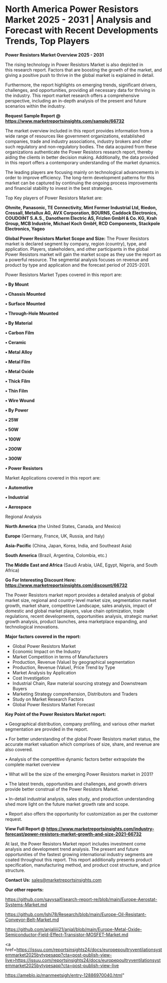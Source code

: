 # North America Power Resistors Market 2025 - 2031 | Analysis and Forecast with Recent Developments Trends, Top Players

<Strong> Power Resistors Market Overview 2025 - 2031</strong>

The rising technology in Power Resistors Market is also depicted in this research report. Factors that are boosting the growth of the market, and giving a positive push to thrive in the global market is explained in detail.

Furthermore, the report highlights on emerging trends, significant drivers, challenges, and opportunities, providing all necessary data for thriving in the industry. This report market research offers a comprehensive perspective, including an in-depth analysis of the present and future scenarios within the industry.

<strong>Request Sample Report @ <a href=https://www.marketreportsinsights.com/sample/66732>https://www.marketreportsinsights.com/sample/66732</a></strong>

The market overview included in this report provides information from a wide range of resources like government organizations, established companies, trade and industry associations, industry brokers and other such regulatory and non-regulatory bodies. The data acquired from these organizations authenticate the Power Resistors research report, thereby aiding the clients in better decision making. Additionally, the data provided in this report offers a contemporary understanding of the market dynamics.

The leading players are focusing mainly on technological advancements in order to improve efficiency. The long-term development patterns for this market can be captured by continuing the ongoing process improvements and financial stability to invest in the best strategies.

Top Key players of Power Resistors Market are:

<strong>Ohmite, Panasonic, TE Connectivity, Mint Former Industrial Ltd, Riedon, Cressall, Metallux AG, AVX Corporation, BOURNS, Caddock Electronics, COUDOINT S.A.S., Danotherm Electric AS, Frizlen GmbH & Co. KG, Krah Group, MCB Industrie, Michael Koch GmbH, RCD Components, Stackpole Electronics, Yageo</strong>

<strong><b>Global Power Resistors Market Scope and Size:</b></strong>
The Power Resistors market is declared segment by company, region (country), type, and application. Players, stakeholders, and other participants in the global Power Resistors market will gain the market scope as they use the report as a powerful resource. The segmental analysis focuses on revenue and product by type and application and the forecast period of 2025-2031.

Power Resistors Market Types covered in this report are:

<strong>• By Mount

• Chassis Mounted

• Surface Mounted

• Through-Hole Mounted

• By Material

• Carbon Film

• Ceramic

• Metal Alloy

• Metal Film

• Metal Oxide

• Thick Film

• Thin Film

• Wire Wound

• By Power

• 25W

• 50W

• 100W

• 200W

• 300W

• Power Resistors</strong>

Market Applications covered in this report are:

<strong>• Automotive

• Industrial

• Aerospace</strong> 

Regional Analysis

<strong>North America</strong> (the United States, Canada, and Mexico)

<strong>Europe</strong> (Germany, France, UK, Russia, and Italy)

<strong>Asia-Pacific</strong> (China, Japan, Korea, India, and Southeast Asia)

<strong>South America</strong> (Brazil, Argentina, Colombia, etc.)

<strong>The Middle East and Africa</strong> (Saudi Arabia, UAE, Egypt, Nigeria, and South Africa)

<strong>Go For Interesting Discount Here: <a href=https://www.marketreportsinsights.com/discount/66732>https://www.marketreportsinsights.com/discount/66732</a></strong>

The Power Resistors market report provides a detailed analysis of global market size, regional and country-level market size, segmentation market growth, market share, competitive Landscape, sales analysis, impact of domestic and global market players, value chain optimization, trade regulations, recent developments, opportunities analysis, strategic market growth analysis, product launches, area marketplace expanding, and technological innovations.

<strong><b>Major factors covered in the report:</b></strong>
<ul>
  <li>Global Power Resistors Market </li>
  <li>Economic Impact on the Industry</li>
  <li>Market Competition in terms of Manufacturers</li>
  <li>Production, Revenue (Value) by geographical segmentation</li>
  <li>Production, Revenue (Value), Price Trend by Type</li>
  <li>Market Analysis by Application</li>
  <li>Cost Investigation</li>
  <li>Industrial Chain, Raw material sourcing strategy and Downstream Buyers</li>
  <li>Marketing Strategy comprehension, Distributors and Traders</li>
  <li>Study on Market Research Factors</li>
  <li>Global Power Resistors Market Forecast</li>
</ul>

<strong><b>Key Point of the Power Resistors Market report:</b></strong>

• Geographical distribution, company profiling, and various other market segmentation are provided in the report.

• For better understanding of the global Power Resistors market status, the accurate market valuation which comprises of size, share, and revenue are also covered.

• Analysis of the competitive dynamic factors better extrapolate the complete market overview

• What will be the size of the emerging Power Resistors market in 2031?

• The latest trends, opportunities and challenges, and growth drivers provide better construal of the Power Resistors Market.

• In-detail industrial analysis, sales study, and production understanding shed more light on the future market growth rate and scope.

• Report also offers the opportunity for customization as per the customer request.

<strong><b>View Full Report @ <a href=https://www.marketreportsinsights.com/industry-forecast/power-resistors-market-growth-and-size-2021-66732>https://www.marketreportsinsights.com/industry-forecast/power-resistors-market-growth-and-size-2021-66732</a></b></strong>


At last, the Power Resistors Market report includes investment come analysis and development trend analysis. The present and future opportunities of the fastest growing international industry segments are coated throughout this report. This report additionally presents product specification, manufacturing method, and product cost structure, and price structure.

<strong>Contact Us:</strong>
sales@marketreportsinsights.com

<strong>Our other reports:</strong>

<a href=https://github.com/sayysaif/search-report-re/blob/main/Europe-Aerostat-Systems-Market.md>https://github.com/sayysaif/search-report-re/blob/main/Europe-Aerostat-Systems-Market.md</a>

<a href=https://github.com/Ishi78/Research/blob/main/Europe-Oil-Resistant-Conveyor-Belt-Market.md>https://github.com/Ishi78/Research/blob/main/Europe-Oil-Resistant-Conveyor-Belt-Market.md</a>

<a href=https://github.com/anjaliiii21/anjal/blob/main/Europe-Metal-Oxide-Semiconductor-Field-Effect-Transistor-MOSFET-Market.md>https://github.com/anjaliiii21/anjal/blob/main/Europe-Metal-Oxide-Semiconductor-Field-Effect-Transistor-MOSFET-Market.md</a>

<a href=https://issuu.com/reportsinsights24/docs/europepoultryventilationsystemmarket2025bytypesapp?cta=post-publish-view-live>https://issuu.com/reportsinsights24/docs/europepoultryventilationsystemmarket2025bytypesapp?cta=post-publish-view-live</a>

<a href=https://ameblo.jp/manmeetsigh/entry-12886970040.html>https://ameblo.jp/manmeetsigh/entry-12886970040.html</a>"
